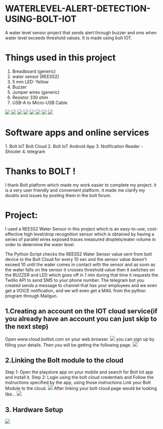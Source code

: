 # WATERLEVEL-ALERT-DETECTION-USING-BOLT-IOT
A water level sensor project that sends alert through buzzer and sms when water level exceeds threshold values. It is made using bolt IOT.

<h1>Things used in this project</h1>

1. Breadboard (generic)
2. water sensor [REES52]
3. 5 mm LED: Yellow
4. Buzzer
5. Jumper wires (generic)
6. Resistor 330 ohm
7. USB-A to Micro-USB Cable
<img src="1.jpg">
<img src="2.jpg">
<img src="3.jpg">
<img src="4.jpg">
<img src="5.jpg">
<img src="6.jpg">
<img src="7.jpg">
<img src="8.jpg">
<h1>Software apps and online services</h1>
1. Bolt IoT Bolt Cloud
2. Bolt IoT Android App
3. Notification Reader - Shouter
4. telegram
<h1>Thanks to BOLT !</h1>
<p>
	I thank Bolt platform which made my work easier to complete my project. it is a very user friendly and convenient platform. it made me clarify my doubts and issues by posting them in the bolt forum.
</p>
<h1>Project:</h1>
<p>I used a REES52 Water Sensor in this project which is an easy-to-use, cost-effective high level/drop recognition sensor which is obtained by having a series of parallel wires exposed traces measured droplets/water volume in order to determine the water level.

The Python Script checks the REES52 Water Sensor value sent from bolt device to the Bolt Cloud for every 10 sec and the sensor value doesn't exceed 10 until the water comes in contact with the sensor and as soon as the water falls on the sensor it crosses threshold value then it switches on the BUZZER and LED which goes off in 1 min during that time it requests the Twillio API to send SMS to your phone number. The telegram bot you created sends a message to channel that has your employees and we even get a VOICE notification, and we will even get a MAIL from the python program through Mailgun.</p>
<h2>
1.Creating an account on the IOT cloud service(if you already have an account you can just skip to the next step)</h2>
Open www.cloud.boltiot.com on your web browser.
<img src="bolt_login.jpeg">
you can sign up by filling your details. Then you will be getting the following page.
<img src="blot_home.jpeg">
<h2>2.Linking the Bolt module to the cloud</h2>
Step 1: Open the playstore app on your mobile and search for Bolt Iot app and install it.
Step 2: Login using the bolt cloud credentials and Follow the instructions specified by the app, using those instructions Link your Bolt Module to the cloud.
<img src="after_login.jpeg">
After linking your bolt cloud page would be looking like...
<img src="mobile_app.jpeg">
<h2>3. Hardware Setup</h2>
<img src="hardware_setup.jpeg">
